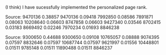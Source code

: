 (I think) I have sucessfully implemented the personalized page rank.

Source: 9470136
0.38857 9470136
0.09418 7992850
0.08586 7891871
0.08063 10208640
0.06603 8747858
0.06603 9427340
0.03546 8702415
0.03183 8669492
0.02246 7970234
0.01693 8846238

Source: 9300650
0.44688 9300650
0.09108 10765057
0.08888 9074395
0.07597 8832646
0.07597 10687744
0.07597 9621997
0.01556 10448801
0.01511 9785148
0.01511 11890488
0.01511 8846237